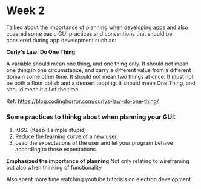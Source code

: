 # Week 2
Talked about the importance of planning when developing apps and also covered some basic GUI practices and conventions that should be consiered during app development such as:

**Curly's Law: Do One Thing**

A variable should mean one thing, and one thing only. It should not mean one thing in one circumstance, and carry a different value from a different domain some other time. It should not mean two things at once. It must not be both a floor polish and a dessert topping. It should mean One Thing, and should mean it all of the time.

Ref: https://blog.codinghorror.com/curlys-law-do-one-thing/

### Some practices to thinkg about when planning your GUI:

1.  KISS. (Keep it simple stupid)
2.  Reduce the learning curve of a new user.
3.  Lead the expectations of the user and let your program behave according to those expectations.

**Emphasized the importance of planning**
Not only relating to wireframing but also when thinking of functionality

Also spent more time watching youtube tutorials on electron development
